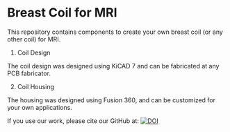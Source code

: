 # Breast Coil for MRI

This repository contains components to create your own breast coil (or any other coil) for MRI.

1. Coil Design

The coil design was designed using KiCAD 7 and can be fabricated at any PCB fabricator.

2. Coil Housing

The housing was designed using Fusion 360, and can be customized for your own applications.


If you use our work, please cite our GitHub at: [![DOI](https://zenodo.org/badge/710243184.svg)](https://zenodo.org/doi/10.5281/zenodo.10043738) 
